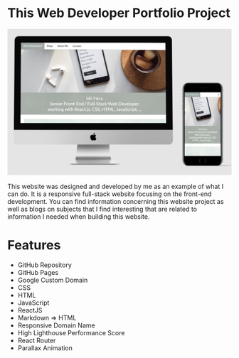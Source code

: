 # This Web Developer Portfolio Project

![](./static/media/PC-and-phone-compressed-moz.44c8aa5d.jpg)

This website was designed and developed by me as an example of what I can do. It is a responsive full-stack website focusing on the front-end development. You can find information concerning this website project as well as blogs on subjects that I find interesting that are related to information I needed when building this website.

# Features
* GitHub Repository
* GitHub Pages
* Google Custom Domain
* CSS
* HTML
* JavaScript
* ReactJS
* Markdown => HTML
* Responsive Domain Name
* High Lighthouse Performance Score
* React Router
* Parallax Animation